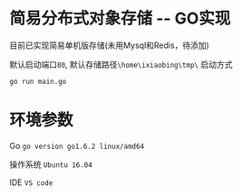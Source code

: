# 简易分布式对象存储 -- GO实现

目前已实现简易单机版存储(未用Mysql和Redis，待添加)

默认启动端口`80`, 默认存储路径`\home\ixiaobing\tmp\`
启动方式

```
go run main.go
```

# 环境参数
Go `go version go1.6.2 linux/amd64`
 
操作系统 `Ubuntu 16.04`

IDE `VS code`
